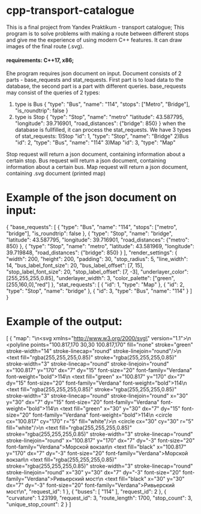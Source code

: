 # cpp-transport-catalogue
This is a final project from Yandex Praktikum - transport catalogue;
This program is to solve problems with making a route between different stops and give me the experience of using modern C++ features. It can draw images of the final route (.svg).

#### requirements: C++17, x86;

Еhe program requires json document on input. Document consists of 2 parts - base_requests and stat_requests. First part is to load data to the database, the second part is a part with different queries.
base_requests may consist of the queries of 2 types:
1) type is Bus
{
      "type": "Bus",
      "name": "114",
      "stops": ["Metro", "Bridge"],
      "is_roundtrip": false
}
2) type is Stop
{
      "type": "Stop",
      "name": "metro"
      "latitude": 43.587795,
      "longitude": 39.716901,
      "road_distances": {"bridge": 850}
}
when the database is fullfilled, it can process the stat_requests. We have 3 types of stat_requests:
1)Stop
"id": 1, "type": "Stop", "name": "Bridge" 
2)Bus
"id": 2, "type": "Bus", "name": "114"
3)Map
"id": 3, "type": "Map"

Stop request will return a json document, containing information about a certain stop.
Bus request will return a json document, containing information about a certain bus.
Map request will return a json document, containing .svg document (printed map)

# Example of the json document on input:

{
    "base_requests": [
      {
        "type": "Bus",
        "name": "114",
        "stops": ["metro", "bridge"],
        "is_roundtrip": false
      },
      {
        "type": "Stop",
        "name": "bridge",
        "latitude": 43.587795,
        "longitude": 39.716901,
        "road_distances": {"metro": 850}
      },
      {
        "type": "Stop",
        "name": "metro",
        "latitude": 43.581969,
        "longitude": 39.719848,
        "road_distances": {"bridge": 850}
      }
    ],
    "render_settings": {
      "width": 200,
      "height": 200,
      "padding": 30,
      "stop_radius": 5,
      "line_width": 14,
      "bus_label_font_size": 20,
      "bus_label_offset": [7, 15],
      "stop_label_font_size": 20,
      "stop_label_offset": [7, -3],
      "underlayer_color": [255,255,255,0.85],
      "underlayer_width": 3,
      "color_palette": ["green", [255,160,0],"red"]
    },
    "stat_requests": [
      { "id": 1, "type": "Map" },
      { "id": 2, "type": "Stop", "name": "bridge" },
      { "id": 3, "type": "Bus", "name": "114" }
    ]
  }

  # Example of the output:
  [
    {
        "map": "<?xml version=\"1.0\" encoding=\"UTF-8\" ?>\n<svg xmlns=\"http://www.w3.org/2000/svg\" version=\"1.1\">\n  <polyline points=\"100.817,170 30,30 100.817,170\" fill=\"none\" stroke=\"green\" stroke-width=\"14\" stroke-linecap=\"round\" stroke-linejoin=\"round\"/>\n  <text fill=\"rgba(255,255,255,0.85)\" stroke=\"rgba(255,255,255,0.85)\" stroke-width=\"3\" stroke-linecap=\"round\" stroke-linejoin=\"round\" x=\"100.817\" y=\"170\" dx=\"7\" dy=\"15\" font-size=\"20\" font-family=\"Verdana\" font-weight=\"bold\">114</text>\n  <text fill=\"green\" x=\"100.817\" y=\"170\" dx=\"7\" dy=\"15\" font-size=\"20\" font-family=\"Verdana\" font-weight=\"bold\">114</text>\n  <text fill=\"rgba(255,255,255,0.85)\" stroke=\"rgba(255,255,255,0.85)\" stroke-width=\"3\" stroke-linecap=\"round\" stroke-linejoin=\"round\" x=\"30\" y=\"30\" dx=\"7\" dy=\"15\" font-size=\"20\" font-family=\"Verdana\" font-weight=\"bold\">114</text>\n  <text fill=\"green\" x=\"30\" y=\"30\" dx=\"7\" dy=\"15\" font-size=\"20\" font-family=\"Verdana\" font-weight=\"bold\">114</text>\n  <circle cx=\"100.817\" cy=\"170\" r=\"5\" fill=\"white\"/>\n  <circle cx=\"30\" cy=\"30\" r=\"5\" fill=\"white\"/>\n  <text fill=\"rgba(255,255,255,0.85)\" stroke=\"rgba(255,255,255,0.85)\" stroke-width=\"3\" stroke-linecap=\"round\" stroke-linejoin=\"round\" x=\"100.817\" y=\"170\" dx=\"7\" dy=\"-3\" font-size=\"20\" font-family=\"Verdana\">Морской вокзал</text>\n  <text fill=\"black\" x=\"100.817\" y=\"170\" dx=\"7\" dy=\"-3\" font-size=\"20\" font-family=\"Verdana\">Морской вокзал</text>\n  <text fill=\"rgba(255,255,255,0.85)\" stroke=\"rgba(255,255,255,0.85)\" stroke-width=\"3\" stroke-linecap=\"round\" stroke-linejoin=\"round\" x=\"30\" y=\"30\" dx=\"7\" dy=\"-3\" font-size=\"20\" font-family=\"Verdana\">Ривьерский мост</text>\n  <text fill=\"black\" x=\"30\" y=\"30\" dx=\"7\" dy=\"-3\" font-size=\"20\" font-family=\"Verdana\">Ривьерский мост</text>\n</svg>",
        "request_id": 1
    },
    {
        "buses": [
            "114"
        ],
        "request_id": 2
    },
    {
        "curvature": 1.23199,
        "request_id": 3,
        "route_length": 1700,
        "stop_count": 3,
        "unique_stop_count": 2
    }
]
